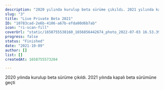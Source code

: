 ```yaml
---
description: "2020 yılında kurulup beta sürüme çıkıldı. 2021 yılında kapalı beta sürümüne geçti"
slug: "3"
title: "Live Private Beta 2021"
ID: "10783cad-2e6b-4106-a67b-efda00d6b7ab"
icon: "ri-scan-fill"
coverUrl: "static/1658755538160_1656856442674_photo_2022-07-03 16.53.39.jpeg"
progress: false
status: "Finished"
date: "2021-10-09"
author: []
list: []
createdAt: 1658755573204

---
```

2020 yılında kurulup beta sürüme çıkıldı. 2021 yılında kapalı beta sürümüne geçti